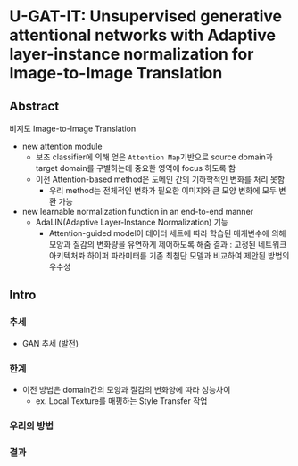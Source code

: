 # U-GAT-IT: Unsupervised generative attentional networks with Adaptive layer-instance normalization for Image-to-Image Translation
## Abstract
비지도 Image-to-Image Translation
- new attention module
  - 보조 classifier에 의해 얻은 ```Attention Map```기반으로 source domain과 target domain를 구별하는데 중요한 영역에 focus 하도록 함
  - 이전 Attention-based method은 도메인 간의 기하학적인 변화를 처리 못함
    - 우리 method는 전체적인 변화가 필요한 이미지와 큰 모양 변화에 모두 변환 가능
- new learnable normalization function in an end-to-end manner
  - AdaLIN(Adaptive Layer-Instance Normalization) 기능
    - Attention-guided model이 데이터 세트에 따라 학습된 매개변수에 의해 모양과 질감의 변화량을 유연하게 제어하도록 해줌
결과 : 고정된 네트워크 아키텍처롸 하이퍼 파라미터를 기존 최첨단 모델과 비교하여 제안된 방법의 우수성 


## Intro
### 추세
- GAN 추세 (발전)
### 한계
- 이전 방법은 domain간의 모양과 질감의 변화양에 따라 성능차이 
   - ex. Local Texture를 매핑하는 Style Transfer 작업
### 우리의 방법

### 결과
